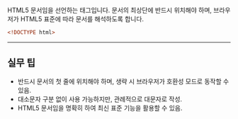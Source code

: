 # <!DOCTYPE html>

HTML5 문서임을 선언하는 태그입니다. 문서의 최상단에 반드시 위치해야 하며, 브라우저가 HTML5 표준에 따라 문서를 해석하도록 합니다.

```html
<!DOCTYPE html>
```

---

## 실무 팁
- 반드시 문서의 첫 줄에 위치해야 하며, 생략 시 브라우저가 호환성 모드로 동작할 수 있음.
- 대소문자 구분 없이 사용 가능하지만, 관례적으로 대문자로 작성.
- HTML5 문서임을 명확히 하여 최신 표준 기능을 활용할 수 있음.
